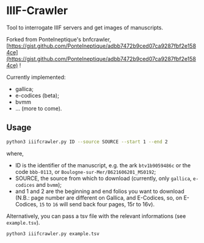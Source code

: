 # IIIF-Crawler

Tool to interrogate IIIF servers and get images of manuscripts.

Forked from PonteIneptique's bnfcrawler, [https://gist.github.com/PonteIneptique/adbb7472b9ced07ca9287fbf2e1584ce](https://gist.github.com/PonteIneptique/adbb7472b9ced07ca9287fbf2e1584ce) !

Currently implemented:

- gallica;
- e-codices (beta);
- bvmm
- … (more to come).

## Usage

```bash
python3 iiifcrawler.py ID --source SOURCE --start 1 --end 2
```

where, 

- ID is the identifier of the manuscript, e.g. the ark `btv1b9059486c` or the code `bbb-0113`, or `Boulogne-sur-Mer/B621606201_MS0192`;
- SOURCE, the source from which to download (currently, only `gallica`, `e-codices` and `bvmm`); 
- and 1 and 2 are the beginning and end folios you want to download (N.B.: page number are different on Gallica, and E-Codices, so, on E-Codices, `15` to `16` will send back four pages, 15r to 16v).

Alternatively, you can pass a tsv file with the relevant informations (see `example.tsv`).

```bash
python3 iiifcrawler.py example.tsv
```

